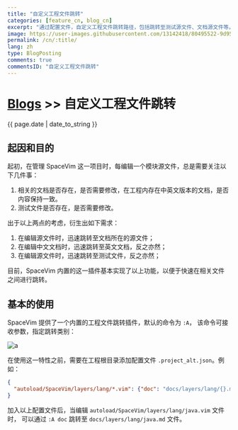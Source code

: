 ```yaml
---
title: "自定义工程文件跳转"
categories: [feature_cn, blog_cn]
excerpt: "通过配置文件，自定义工程文件跳转路径，包括跳转至测试源文件、文档源文件等。"
image: https://user-images.githubusercontent.com/13142418/80495522-9d955580-899a-11ea-9e2e-b621b1d821d8.png
permalink: /cn/:title/
lang: zh
type: BlogPosting
comments: true
commentsID: "自定义工程文件跳转"
---
```


# [Blogs](../blog/) >> 自定义工程文件跳转

{{ page.date | date_to_string }}


## 起因和目的

起初，在管理 SpaceVim 这一项目时，每编辑一个模块源文件，总是需要关注以下几件事：

1. 相关的文档是否存在，是否需要修改，在工程内存在中英文版本的文档，是否内容保持一致。
2. 测试文件是否存在，是否需要修改。

出于以上两点的考虑，衍生出如下需求：

1. 在编辑源文件时，迅速跳转至文档所在的源文件；
2. 在编辑中文文档时，迅速跳转至英文文档，反之亦然；
3. 在编辑源文件时，迅速跳转至测试文件，反之亦然；

目前，SpaceVim 内置的这一插件基本实现了以上功能，以便于快速在相关文件之间进行跳转。

## 基本的使用

SpaceVim 提供了一个内置的工程文件跳转插件，默认的命令为 `:A`，
该命令可接收参数，指定跳转类别：

![a](https://user-images.githubusercontent.com/13142418/80495522-9d955580-899a-11ea-9e2e-b621b1d821d8.png)

在使用这一特性之前，需要在工程根目录添加配置文件 `.project_alt.json`。例如：

```json
{
  "autoload/SpaceVim/layers/lang/*.vim": {"doc": "docs/layers/lang/{}.md"},
}
```

加入以上配置文件后，当编辑 `autoload/SpaceVim/layers/lang/java.vim` 文件时，
可以通过 `:A doc` 跳转至 `docs/layers/lang/java.md` 文件。











